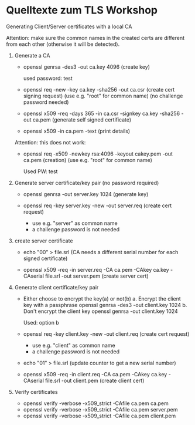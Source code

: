 # Quelltexte zum TLS Workshop

Generating Client/Server certificates with a local CA

Attention: make sure the common names in the created certs are different from each other (otherwise it will be detected).


1. Generate a CA

   - openssl genrsa -des3 -out ca.key 4096                                        (create key)
     
     used password: test
     
   - openssl req -new -key ca.key -sha256  -out ca.csr                            (create cert signing request)
     (use e.g. "root" for common name)
     (no challenge password needed)
     
   - openssl x509 -req -days 365 -in ca.csr -signkey ca.key -sha256 -out ca.pem   (generate self signed certificate)
   
   - openssl x509 -in ca.pem -text                                                 (print details)
   
   
   
   Attention: this does not work:
   
   - openssl req -x509 -newkey rsa:4096 -keyout cakey.pem -out ca.pem     (creation)
     (use e.g. "root" for common name)

      Used PW: test
   
   
   
2. Generate server certificate/key pair
        (no password required)
        
   - openssl genrsa -out server.key 1024                       (generate key)

   - openssl req -key server.key -new -out server.req          (create cert request)
     * use e.g. "server" as common name
     * a challenge password is not needed


3. create server certificate

   - echo "00" > file.srl         (CA needs a different serial number for each signed certificate)
   
   - openssl x509 -req -in server.req -CA ca.pem -CAkey ca.key -CAserial file.srl -out server.pem   (create server cert)

   
   
4. Generate client certificate/key pair

   - Either choose to encrypt the key(a) or not(b)
        a. Encrypt the client key with a passphrase
            openssl genrsa -des3 -out client.key 1024
        b. Don't encrypt the client key
            openssl genrsa -out client.key 1024

      Used: option b

   - openssl req -key client.key -new -out client.req           (create cert request)
     * use e.g. "client" as common name
     * a challenge password is not needed
     
   - echo "01" > file.srl                                       (update counter to get a new serial number)
   
   - openssl x509 -req -in client.req -CA ca.pem -CAkey ca.key -CAserial file.srl -out client.pem   (create client cert)



5. Verify certificates
   
   - openssl verify -verbose -x509_strict -CAfile ca.pem ca.pem
   - openssl verify -verbose -x509_strict -CAfile ca.pem server.pem
   - openssl verify -verbose -x509_strict -CAfile ca.pem client.pem
   
   
   
